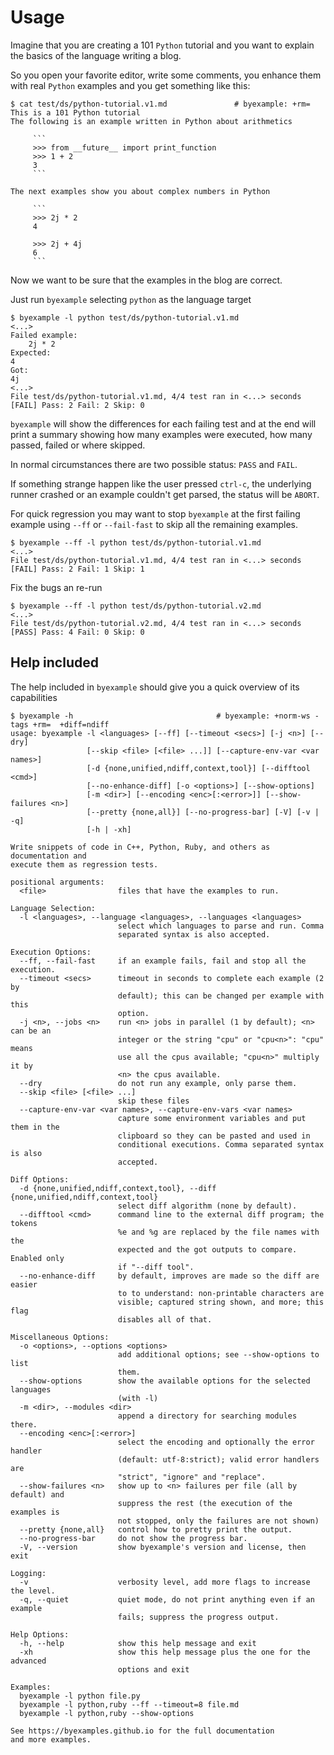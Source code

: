 <!--
Check that we have byexample installed first
$ hash byexample                                    # byexample: +fail-fast

$ alias byexample=byexample\ --pretty\ none

--
-->

# Usage

Imagine that you are creating a 101 ``Python`` tutorial and you want to explain
the basics of the language writing a blog.

So you open your favorite editor, write some comments, you enhance them with
real ``Python`` examples and you get something like this:

```
$ cat test/ds/python-tutorial.v1.md               # byexample: +rm= 
This is a 101 Python tutorial
The following is an example written in Python about arithmetics
 
     ```
     >>> from __future__ import print_function
     >>> 1 + 2
     3
     ```
 
The next examples show you about complex numbers in Python
 
     ```
     >>> 2j * 2
     4
 
     >>> 2j + 4j
     6
     ```
```

Now we want to be sure that the examples in the blog are correct.

Just run ``byexample`` selecting ``python`` as the language target

```
$ byexample -l python test/ds/python-tutorial.v1.md
<...>
Failed example:
    2j * 2
Expected:
4
Got:
4j
<...>
File test/ds/python-tutorial.v1.md, 4/4 test ran in <...> seconds
[FAIL] Pass: 2 Fail: 2 Skip: 0
```

``byexample`` will show the differences for each failing test and at the end
will print a summary showing how many examples were executed, how many passed,
failed or where skipped.

In normal circumstances there are two possible status: ``PASS`` and ``FAIL``.

If something strange happen like the user pressed ``ctrl-c``, the underlying
runner crashed or an example couldn't get parsed, the status will be ``ABORT``.

For quick regression you may want to stop ``byexample`` at the first failing
example using ``--ff`` or ``--fail-fast`` to skip all the remaining examples.

```
$ byexample --ff -l python test/ds/python-tutorial.v1.md
<...>
File test/ds/python-tutorial.v1.md, 4/4 test ran in <...> seconds
[FAIL] Pass: 2 Fail: 1 Skip: 1
```

Fix the bugs an re-run

```
$ byexample --ff -l python test/ds/python-tutorial.v2.md
<...>
File test/ds/python-tutorial.v2.md, 4/4 test ran in <...> seconds
[PASS] Pass: 4 Fail: 0 Skip: 0
```

## Help included

The help included in ``byexample`` should give you a quick overview of its
capabilities

```
$ byexample -h                                # byexample: +norm-ws -tags +rm=  +diff=ndiff
usage: byexample -l <languages> [--ff] [--timeout <secs>] [-j <n>] [--dry]
                 [--skip <file> [<file> ...]] [--capture-env-var <var names>]
                 [-d {none,unified,ndiff,context,tool}] [--difftool <cmd>]
                 [--no-enhance-diff] [-o <options>] [--show-options]
                 [-m <dir>] [--encoding <enc>[:<error>]] [--show-failures <n>]
                 [--pretty {none,all}] [--no-progress-bar] [-V] [-v | -q]
                 [-h | -xh]
 
Write snippets of code in C++, Python, Ruby, and others as documentation and
execute them as regression tests.
 
positional arguments:
  <file>                files that have the examples to run.
 
Language Selection:
  -l <languages>, --language <languages>, --languages <languages>
                        select which languages to parse and run. Comma
                        separated syntax is also accepted.
 
Execution Options:
  --ff, --fail-fast     if an example fails, fail and stop all the execution.
  --timeout <secs>      timeout in seconds to complete each example (2 by
                        default); this can be changed per example with this
                        option.
  -j <n>, --jobs <n>    run <n> jobs in parallel (1 by default); <n> can be an
                        integer or the string "cpu" or "cpu<n>": "cpu" means
                        use all the cpus available; "cpu<n>" multiply it by
                        <n> the cpus available.
  --dry                 do not run any example, only parse them.
  --skip <file> [<file> ...]
                        skip these files
  --capture-env-var <var names>, --capture-env-vars <var names>
                        capture some environment variables and put them in the
                        clipboard so they can be pasted and used in
                        conditional executions. Comma separated syntax is also
                        accepted.
 
Diff Options:
  -d {none,unified,ndiff,context,tool}, --diff {none,unified,ndiff,context,tool}
                        select diff algorithm (none by default).
  --difftool <cmd>      command line to the external diff program; the tokens
                        %e and %g are replaced by the file names with the
                        expected and the got outputs to compare. Enabled only
                        if "--diff tool".
  --no-enhance-diff     by default, improves are made so the diff are easier
                        to to understand: non-printable characters are
                        visible; captured string shown, and more; this flag
                        disables all of that.
 
Miscellaneous Options:
  -o <options>, --options <options>
                        add additional options; see --show-options to list
                        them.
  --show-options        show the available options for the selected languages
                        (with -l)
  -m <dir>, --modules <dir>
                        append a directory for searching modules there.
  --encoding <enc>[:<error>]
                        select the encoding and optionally the error handler
                        (default: utf-8:strict); valid error handlers are
                        "strict", "ignore" and "replace".
  --show-failures <n>   show up to <n> failures per file (all by default) and
                        suppress the rest (the execution of the examples is
                        not stopped, only the failures are not shown)
  --pretty {none,all}   control how to pretty print the output.
  --no-progress-bar     do not show the progress bar.
  -V, --version         show byexample's version and license, then exit
 
Logging:
  -v                    verbosity level, add more flags to increase the level.
  -q, --quiet           quiet mode, do not print anything even if an example
                        fails; suppress the progress output.
 
Help Options:
  -h, --help            show this help message and exit
  -xh                   show this help message plus the one for the advanced
                        options and exit
 
Examples:
  byexample -l python file.py
  byexample -l python,ruby --ff --timeout=8 file.md
  byexample -l python,ruby --show-options
 
See https://byexamples.github.io for the full documentation
and more examples.
```
